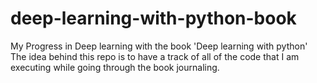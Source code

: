 # deep-learning-with-python-book
My Progress in Deep learning with the book 'Deep learning with python'
The idea behind this repo is to have a track of all of the code that I am executing while going through the book journaling.
